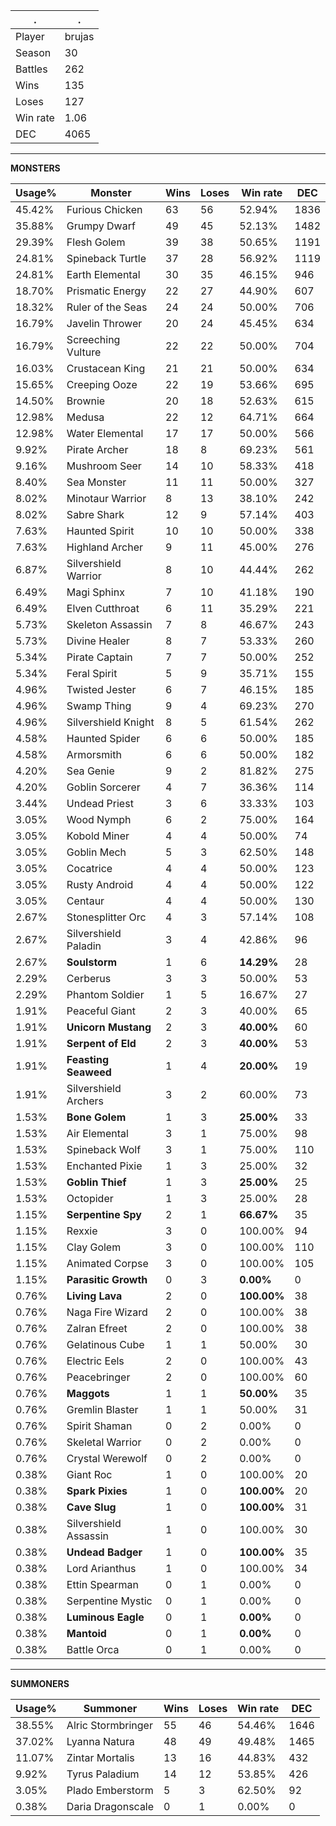.|.
|-|-
Player|brujas
Season|30
Battles|262
Wins|135
Loses|127
Win rate|1.06
DEC|4065

---
**MONSTERS**

Usage%|Monster|Wins|Loses|Win rate|DEC|
-|-|-|-|-|-|
45.42%|Furious Chicken|63|56|52.94%|1836|
35.88%|Grumpy Dwarf|49|45|52.13%|1482|
29.39%|Flesh Golem|39|38|50.65%|1191|
24.81%|Spineback Turtle|37|28|56.92%|1119|
24.81%|Earth Elemental|30|35|46.15%|946|
18.70%|Prismatic Energy|22|27|44.90%|607|
18.32%|Ruler of the Seas|24|24|50.00%|706|
16.79%|Javelin Thrower|20|24|45.45%|634|
16.79%|Screeching Vulture|22|22|50.00%|704|
16.03%|Crustacean King|21|21|50.00%|634|
15.65%|Creeping Ooze|22|19|53.66%|695|
14.50%|Brownie|20|18|52.63%|615|
12.98%|Medusa|22|12|64.71%|664|
12.98%|Water Elemental|17|17|50.00%|566|
9.92%|Pirate Archer|18|8|69.23%|561|
9.16%|Mushroom Seer|14|10|58.33%|418|
8.40%|Sea Monster|11|11|50.00%|327|
8.02%|Minotaur Warrior|8|13|38.10%|242|
8.02%|Sabre Shark|12|9|57.14%|403|
7.63%|Haunted Spirit|10|10|50.00%|338|
7.63%|Highland Archer|9|11|45.00%|276|
6.87%|Silvershield Warrior|8|10|44.44%|262|
6.49%|Magi Sphinx|7|10|41.18%|190|
6.49%|Elven Cutthroat|6|11|35.29%|221|
5.73%|Skeleton Assassin|7|8|46.67%|243|
5.73%|Divine Healer|8|7|53.33%|260|
5.34%|Pirate Captain|7|7|50.00%|252|
5.34%|Feral Spirit|5|9|35.71%|155|
4.96%|Twisted Jester|6|7|46.15%|185|
4.96%|Swamp Thing|9|4|69.23%|270|
4.96%|Silvershield Knight|8|5|61.54%|262|
4.58%|Haunted Spider|6|6|50.00%|185|
4.58%|Armorsmith|6|6|50.00%|182|
4.20%|Sea Genie|9|2|81.82%|275|
4.20%|Goblin Sorcerer|4|7|36.36%|114|
3.44%|Undead Priest|3|6|33.33%|103|
3.05%|Wood Nymph|6|2|75.00%|164|
3.05%|Kobold Miner|4|4|50.00%|74|
3.05%|Goblin Mech|5|3|62.50%|148|
3.05%|Cocatrice|4|4|50.00%|123|
3.05%|Rusty Android|4|4|50.00%|122|
3.05%|Centaur|4|4|50.00%|130|
2.67%|Stonesplitter Orc|4|3|57.14%|108|
2.67%|Silvershield Paladin|3|4|42.86%|96|
2.67%|**Soulstorm**|1|6|**14.29%**|28|
2.29%|Cerberus|3|3|50.00%|53|
2.29%|Phantom Soldier|1|5|16.67%|27|
1.91%|Peaceful Giant|2|3|40.00%|65|
1.91%|**Unicorn Mustang**|2|3|**40.00%**|60|
1.91%|**Serpent of Eld**|2|3|**40.00%**|53|
1.91%|**Feasting Seaweed**|1|4|**20.00%**|19|
1.91%|Silvershield Archers|3|2|60.00%|73|
1.53%|**Bone Golem**|1|3|**25.00%**|33|
1.53%|Air Elemental|3|1|75.00%|98|
1.53%|Spineback Wolf|3|1|75.00%|110|
1.53%|Enchanted Pixie|1|3|25.00%|32|
1.53%|**Goblin Thief**|1|3|**25.00%**|25|
1.53%|Octopider|1|3|25.00%|28|
1.15%|**Serpentine Spy**|2|1|**66.67%**|35|
1.15%|Rexxie|3|0|100.00%|94|
1.15%|Clay Golem|3|0|100.00%|110|
1.15%|Animated Corpse|3|0|100.00%|105|
1.15%|**Parasitic Growth**|0|3|**0.00%**|0|
0.76%|**Living Lava**|2|0|**100.00%**|38|
0.76%|Naga Fire Wizard|2|0|100.00%|38|
0.76%|Zalran Efreet|2|0|100.00%|38|
0.76%|Gelatinous Cube|1|1|50.00%|30|
0.76%|Electric Eels|2|0|100.00%|43|
0.76%|Peacebringer|2|0|100.00%|60|
0.76%|**Maggots**|1|1|**50.00%**|35|
0.76%|Gremlin Blaster|1|1|50.00%|31|
0.76%|Spirit Shaman|0|2|0.00%|0|
0.76%|Skeletal Warrior|0|2|0.00%|0|
0.76%|Crystal Werewolf|0|2|0.00%|0|
0.38%|Giant Roc|1|0|100.00%|20|
0.38%|**Spark Pixies**|1|0|**100.00%**|20|
0.38%|**Cave Slug**|1|0|**100.00%**|31|
0.38%|Silvershield Assassin|1|0|100.00%|30|
0.38%|**Undead Badger**|1|0|**100.00%**|35|
0.38%|Lord Arianthus|1|0|100.00%|34|
0.38%|Ettin Spearman|0|1|0.00%|0|
0.38%|Serpentine Mystic|0|1|0.00%|0|
0.38%|**Luminous Eagle**|0|1|**0.00%**|0|
0.38%|**Mantoid**|0|1|**0.00%**|0|
0.38%|Battle Orca|0|1|0.00%|0|

---
**SUMMONERS**

Usage%|Summoner|Wins|Loses|Win rate|DEC|
-|-|-|-|-|-|
38.55%|Alric Stormbringer|55|46|54.46%|1646|
37.02%|Lyanna Natura|48|49|49.48%|1465|
11.07%|Zintar Mortalis|13|16|44.83%|432|
9.92%|Tyrus Paladium|14|12|53.85%|426|
3.05%|Plado Emberstorm|5|3|62.50%|92|
0.38%|Daria Dragonscale|0|1|0.00%|0|
